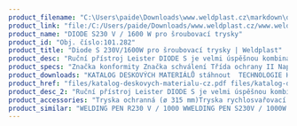```yaml
---
product_filename: "C:\Users\paide\Downloads\www.weldplast.cz\markdown\diode-s-230v1600w-pro-sroubovaci-trysky.md"
product_link: "file:/C:/Users/paide/Downloads/www.weldplast.cz/www.weldplast.cz/diode-s-230v1600w-pro-sroubovaci-trysky"
product_name: "DIODE S230 V / 1600 W pro šroubovací trysky"
product_id: "Obj. číslo:101.282"
product_title: "Diode S 230V/1600W pro šroubovací trysky | Weldplast"
product_desc: "Ruční přístroj Leister DIODE S je velmi úspěšnou kombinací snadné manipulace a výkonu s plynulou regulací teploty svařování. Přívod vzduchu dmychadlem Leister ROBUST MINOR nebo stlačeným vzduchemChlazená trubice topného tělesaV kombinaci s lehkým dmychadlem Leister MINOR vhodný i pro mobilní užitíNásuvné a šroubovací trysky pro kulaté a profilované svařovací dráty"
product_specs: "Značka konformity Značka schválení Třída ochrany II NapětíV~230 PříkonW1600 FrekvenceHz50 / 60 Max. teplota°C600 Průtok vzduchul/min40 Rozměry (D x ø)mm265 x 57 rukojeť ø 40 Hmotnostkg115 (s kabelem 3 m / vzduchovou hadicí 3 m) Druh certifikaceCCA"
product_downloads: "KATALOG DESKOVÝCH MATERIÁLŮ stáhnout  TECHNOLOGIE HORKÉHO VZDUCHU - katalog stáhnout  DIOD - produktový list stáhnout  DIOD PID/S - manuál CZ_SK stáhnout  Příslušenství (trysky) -TRIAC DIOD W PEN stáhnout"
product_href: "files/katalog-deskovych-materialu-cz.pdf files/katalog-deskovych-materialu-cz.pdf files/katalog-ph-web.pdf files/katalog-ph-web.pdf files/diode-pid-s-produktovy-list-leister.pdf files/diode-pid-s-produktovy-list-leister.pdf files/diode-s-pid-manual-cz-sk.pdf files/diode-s-pid-manual-cz-sk.pdf files/prehled-trysek-triac-diode-w-pen-cz.pdf files/prehled-trysek-triac-diode-w-pen-cz.pdf"
product_desc_2: "Ruční přístroj Leister DIODE S je velmi úspěšnou kombinací snadné manipulace a výkonu s plynulou regulací teploty svařování. Přívod vzduchu dmychadlem Leister ROBUST MINOR nebo stlačeným vzduchemChlazená trubice topného tělesaV kombinaci s lehkým dmychadlem Leister MINOR vhodný i pro mobilní užitíNásuvné a šroubovací trysky pro kulaté a profilované svařovací dráty"
product_accessories: "Tryska ochranná (ø 315 mm)Tryska rychlosvařovací (ø 8 mm)profil drátu ø 5 mm zúžená vyhnutáAdaptér (ø 315 mm)na M14 pro šroubovací tryskyTryska reflektorová děrovaná (ø 8 mm)10 x 12 mm 90° zahnutáTryska tubulární (ø 315 mm)ø 18 mm 70 mm přímáZrcadlo svařovací (ø 315 mm)135 mm potažené PTFETryska reflektorová pájecí (ø 315 mm)17 x 34 mm 90° zahnutáTryska reflektorová U (ø 315 mm)25 x 150 mm přímáTryska reflektorová lžicová (ø 315 mm)27 x 35 mm 90° zahnutáTryska rychlosvařovací (ø 8 mm)pro pásku 12 x 45 mmTryska rychlosvařovací (ø 8 mm)pro pásku 8 x 2 mmTryska přeplátovací (ø 315 mm)80 x 2 mm 15° vyhnutá pro bitumenyTryska přeplátovací (ø 315 mm)40 x 2 mm 60° zahnutáTryska přeplátovací (ø 315 mm)60 x 2 mm 15° vyhnutá pro bitumenyTryska tubulární (ø 315 mm)ø 10 mm 44 mm přímáTryska přeplátovací (ø 315 mm)20 x 2 mm 60° vyhnutá leváTryska přeplátovací (ø 315 mm)20 x 2 mm 75° vyhnutáTryska přeplátovací (ø 315 mm)20 x 2 mm 15° vyhnutáTryska tubulární (ø 315 mm)ø 5 mm 27 - 39 mm přímá trojitáTryska stehovací (ø 8 mm)Tryska rychlosvařovací (ø 8 mm)profil drátu Δ 7 mmTryska rychlosvařovací (ø 8 mm)profil drátu Δ 57 mmTryska rychlosvařovací (ø 8 mm)profil drátu ø 5 mmTryska rychlosvařovací (ø 8 mm)profil drátu ø 4 mmTryska rychlosvařovací (ø 8 mm)profil drátu ø 3 mmTryska základní (ø 315 mm)ø 5 mm 150 mm -15°vyhnutáTryska reflektorová děrovaná (ø 8 mm)ø 13 mm 75° zahnutáTryska reflektorová pájecí (ø 315 mm)13 x 5 x 10 mmTryska základní (ø 315 mm)ø 5 mm 30 x 60 mm 90° zahnutáTryska základní (ø 315 mm)ø 5 mm 100 mm přímáTryska přeplátovací (ø 315 mm)40 x 2 mm 90° zahnutáTryska přeplátovací (ø 315 mm)40 x 8 mm 30° vyhnutáTryska přeplátovací (ø 315 mm)40 x 2 mm přímáTryska tubulární (ø 315 mm)ø 14 mm 25 x 50 mm 90° zahnutáTryska přeplátovací (ø 315 mm)20 x 2 mm 60° vyhnutá praváTryska přeplátovací (ø 315 mm)20 x 2 mm 15° vyhnutá120° zahnutá na detaily atiková praváTryska přeplátovací (ø 315 mm)30 x 2 mm plocháTryska přeplátovací (ø 315 mm)20 x 2 mm 15° vyhnutá 120° zahnutá na detaily atikováTryska přeplátovací (ø 315 mm)20 x 2 mm -15° vyhnutá 30°zahnutáTryska přeplátovací (ø 315 mm)20 x 2 mm přímáTryska rychlosvařovací (ø 8 mm)profil drátu ø 5 mm zúženáTryska rychlosvařovací (ø 8 mm)profil drátu ø 3 mm zúženáTryska rychlosvařovací (ø 8 mm)profil drátu ø 3 mm zúženáTryska základní (ø 315 mm)ø 5 mm 200 mm přímá WELDING PEN R230 V / 1000 WWELDING PEN S230V / 1000W šroubovací s eurozástrčkouDIODE PID230 V / 1600 W pro šroubovací tryskyDIODE PID230V/1600W pro násuvné tryskyDIODE S230 V / 1600 W pro násuvné trysky"
product_similar: "WELDING PEN R230 V / 1000 WWELDING PEN S230V / 1000W šroubovací s eurozástrčkouDIODE PID230 V / 1600 W pro šroubovací tryskyDIODE PID230V/1600W pro násuvné tryskyDIODE S230 V / 1600 W pro násuvné trysky"
---
```

